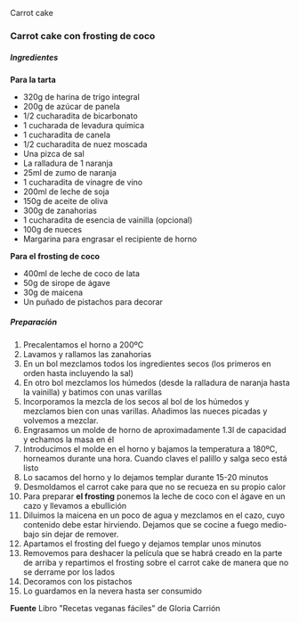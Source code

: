Carrot cake

### Carrot cake con frosting de coco

##### Ingredientes

**Para la tarta**
* 320g de harina de trigo integral
* 200g de azúcar de panela
* 1/2 cucharadita de bicarbonato
* 1 cucharada de levadura química
* 1 cucharadita de canela
* 1/2 cucharadita de nuez moscada
* Una pizca de sal
* La ralladura de 1 naranja
* 25ml de zumo de naranja
* 1 cucharadita de vinagre de vino
* 200ml de leche de soja
* 150g de aceite de oliva
* 300g de zanahorias
* 1 cucharadita de esencia de vainilla (opcional)
* 100g de nueces
* Margarina para engrasar el recipiente de horno

**Para el frosting de coco**

* 400ml de leche de coco de lata
* 50g de sirope de ágave
* 30g de maicena
* Un puñado de pistachos para decorar

##### Preparación

1. Precalentamos el horno a 200ºC
2. Lavamos y rallamos las zanahorias
3. En un bol mezclamos todos los ingredientes secos (los primeros en orden hasta incluyendo la sal)
4. En otro bol mezclamos los húmedos (desde la ralladura de naranja hasta la vainilla) y batimos con unas varillas
5. Incorporamos la mezcla de los secos al bol de los húmedos y mezclamos bien con unas varillas. Añadimos las nueces picadas y volvemos a mezclar.
6. Engrasamos un molde de horno de aproximadamente 1.3l de capacidad y echamos la masa en él
7. Introducimos el molde en el horno y bajamos la temperatura a 180ºC, horneamos durante una hora. Cuando claves el palillo y salga seco está listo
8. Lo sacamos del horno y lo dejamos templar durante 15-20 minutos
9. Desmoldamos el carrot cake para que no se recueza en su propio calor
10. Para preparar **el frosting** ponemos la leche de coco con el ágave en un cazo y llevamos a ebullición
11. Diluimos la maicena en un poco de agua y mezclamos en el cazo, cuyo contenido debe estar hirviendo. Dejamos que se cocine a fuego medio-bajo sin dejar de remover.
12. Apartamos el frosting del fuego y dejamos templar unos minutos
13. Removemos para deshacer la película que se habrá creado en la parte de arriba y repartimos el frosting sobre el carrot cake de manera que no se derrame por los lados
14. Decoramos con los pistachos
15. Lo guardamos en la nevera hasta ser consumido

**Fuente** Libro "Recetas veganas fáciles" de Gloria Carrión